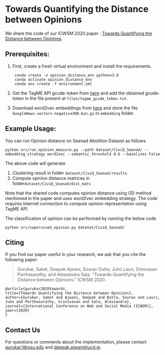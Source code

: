 Towards Quantifying the Distance between Opinions
===============================

We share the code of our ICWSM 2020 paper : [Towards Quantifying the Distance between Opinions](https://arxiv.org/abs/2001.09879).


Prerequisites:
--------------
1. First, create a fresh virtual environment and install the requirements.

        conda create -n opinion_distance_env python=3.6
        conda activate opinion_distance_env
        conda env create -f environment.yml
    
2. Get the TagME API gcude-token from [here](https://sobigdata.d4science.org/web/tagme/tagme-help) and add the obtained gcude-token in the file present at `files/tagme_gcude_token.txt`.

3.  Download word2vec embeddings from [here](https://drive.google.com/file/d/0B7XkCwpI5KDYNlNUTTlSS21pQmM/edit?usp=sharing) and store the file `GoogleNews-vectors-negative300.bin.gz` in `embedding` folder. 


Example Usage:
--------------

You can run Opinion distance on Seanad Abolition Dataset as follows

    
    python src/run_opinion_measure.py --path dataset/CiviQ_Seanad/ --embedding_strategy word2vec --semantic_threshold 0.6 --baselines False

The above code will generate 
1. Clustering result in folder `dataset/CiviQ_Seanad/results`
2. Compute opinion distance matrices in folder`dataset/CiviQ_Seanad/dist_mats`

Note that the shared code computes opinion distance using OD method mentioned in the paper and uses word2vec embedding strategy. The code requires Internet connection to compute opinion representation using TagME API.

The classification of opinion can be performed by running the below code

    python src/supervised_opinion.py dataset/CiviQ_Seanad/ 

Citing
------
If you find our paper useful in your research, we ask that you cite the following paper:

> Gurukar, Saket, Deepak Ajwani, Sourav Dutta, Juho Lauri, Srinivasan Parthasarathy, and Alessandra Sala. "Towards Quantifying the Distance between Opinions." ICWSM 2020.

    @article{gurukar2020towards,
    title={Towards Quantifying the Distance between Opinions},
    author={Gurukar, Saket and Ajwani, Deepak and Dutta, Sourav and Lauri, Juho and Parthasarathy, Srinivasan and Sala, Alessandra},
    journal={International Conference on Web and Social Media (ICWSM)},
    year={2020}
    }


Contact Us
----------
For questions or comments about the implementation, please contact gurukar.1@osu.edu and deepak.ajwani@ucd.ie.
